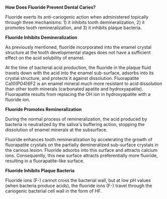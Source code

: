 **How Does Fluoride Prevent Dental Caries?**

Fluoride exerts its anti-cariogenic action when administered topically through three mechanisms: 1) it inhibits tooth demineralization, 2) it promotes tooth remineralization, and 3) it inhibits plaque bacteria.

**Fluoride Inhibits Demineralization**

As previously mentioned, fluoride incorporated into the enamel crystal structure at the tooth developmental stages does not have a sufficient effect on the acid solubility of enamel.

At the time of bacterial acid production, the fluoride in the plaque fluid travels down with the acid into the enamel sub-surface, adsorbs into its crystal structure, and protects it against dissolution. Fluorapatite Ca10(PO4)6F2 is an enamel mineral much more resistant to acid dissolution than other tooth minerals (carbonated apatite and hydroxyapatite). Fluorapatite results from replacing the OH ion in hydroxyapatite with a fluoride ion.

**Fluoride Promotes Remineralization**

During the normal process of remineralization, the acid produced by bacteria is neutralized by the saliva's buffering action, stopping the dissolution of enamel minerals at the subsurface.

Fluoride enhances tooth remineralization by accelerating the growth of fluorapatite crystals on the partially demineralized sub-surface crystals in the carious lesion. Fluoride adsorbs into this surface and attracts calcium ions. Consequently, this new surface attracts preferentially more fluoride, resulting in a fluorapatite-like surface.

**Fluoride Inhibits Plaque Bacteria**

Fluoride ions (F-) cannot cross the bacterial wall, but at low pH values (when bacteria produce acids), the fluoride ions (F-) travel through the cariogenic bacterial cell wall in the form of HF.